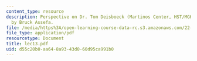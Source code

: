 ```yaml
---
content_type: resource
description: Perspective on Dr. Tom Deisboeck (Martinos Center, HST/MGH), written
  by Bruck Assefa.
file: /media/https%3A/open-learning-course-data-rc.s3.amazonaws.com/22-a09-career-options-for-biomedical-research-fall-2006/d55c20b0aa648a9343d060d95ca991b0_lec13.pdf
file_type: application/pdf
resourcetype: Document
title: lec13.pdf
uid: d55c20b0-aa64-8a93-43d0-60d95ca991b0
---
```

